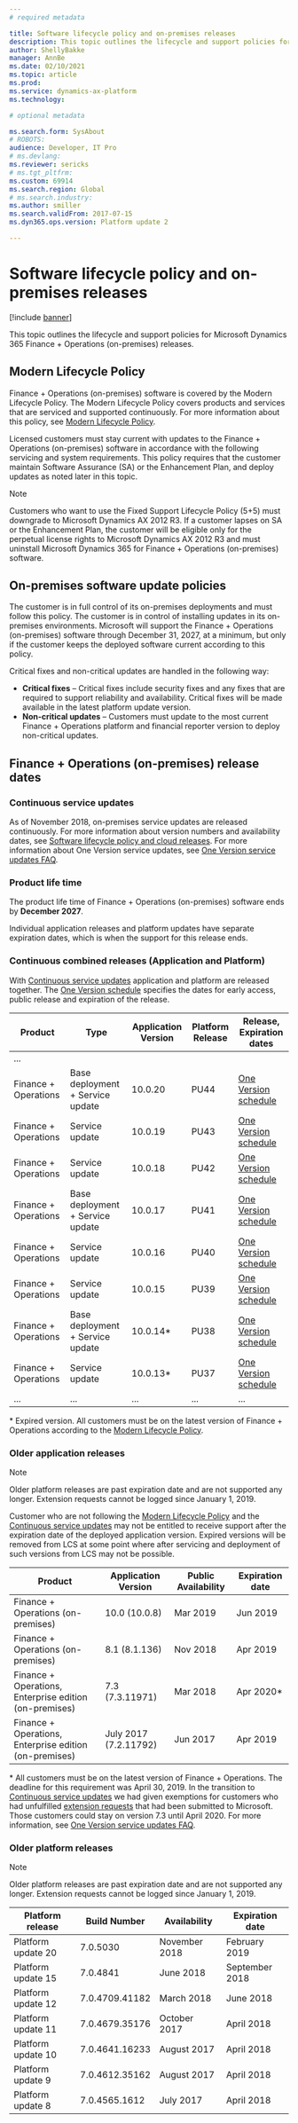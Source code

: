 ```yaml
---
# required metadata

title: Software lifecycle policy and on-premises releases
description: This topic outlines the lifecycle and support policies for Microsoft Dynamics 365 Finance + Operations (on-premises) releases.
author: ShellyBakke
manager: AnnBe
ms.date: 02/10/2021
ms.topic: article
ms.prod: 
ms.service: dynamics-ax-platform
ms.technology: 

# optional metadata

ms.search.form: SysAbout
# ROBOTS: 
audience: Developer, IT Pro
# ms.devlang: 
ms.reviewer: sericks
# ms.tgt_pltfrm: 
ms.custom: 69914
ms.search.region: Global
# ms.search.industry: 
ms.author: smiller
ms.search.validFrom: 2017-07-15
ms.dyn365.ops.version: Platform update 2

---
```


# Software lifecycle policy and on-premises releases

[!include [banner](../includes/banner.md)]

This topic outlines the lifecycle and support policies for Microsoft Dynamics 365 Finance + Operations (on-premises) releases.

## Modern Lifecycle Policy

Finance + Operations (on-premises) software is covered by the Modern Lifecycle Policy. The Modern Lifecycle Policy covers products and services that are serviced and supported continuously. For more information about this policy, see [Modern Lifecycle Policy](https://support.microsoft.com/help/30881/modern-lifecycle-policy).  

Licensed customers must stay current with updates to the Finance + Operations (on-premises) software in accordance with the following servicing and system requirements. This policy requires that the customer maintain Software Assurance (SA) or the Enhancement Plan, and deploy updates as noted later in this topic.

> [!Note]
> Customers who want to use the Fixed Support Lifecycle Policy (5+5) must downgrade to Microsoft Dynamics AX 2012 R3. If a customer lapses on SA or the Enhancement Plan, the customer will be eligible only for the perpetual license rights to Microsoft Dynamics AX 2012 R3 and must uninstall Microsoft Dynamics 365 for Finance + Operations (on-premises) software. 

## On-premises software update policies

The customer is in full control of its on-premises deployments and must follow this policy. The customer is in control of installing updates in its on-premises environments. Microsoft will support the Finance + Operations (on-premises) software through December 31, 2027, at a minimum, but only if the customer keeps the deployed software current according to this policy.

Critical fixes and non-critical updates are handled in the following way:

- **Critical fixes** – Critical fixes include security fixes and any fixes that are required to support reliability and availability. Critical fixes will be made available in the latest platform update version.
- **Non-critical updates** – Customers must update to the most current Finance + Operations platform and financial reporter version to deploy non-critical updates.

## Finance + Operations (on-premises) release dates

### Continuous service updates

As of November 2018, on-premises service updates are released continuously.  For more information about version numbers and availability dates, see [Software lifecycle policy and cloud releases](versions-update-policy.md). For more information about One Version service updates, see [One Version service updates FAQ](../../../fin-ops-core/fin-ops/get-started/one-version.md).

### Product life time

The product life time of Finance + Operations (on-premises) software ends by **December 2027**.

Individual application releases and platform updates have separate expiration dates, which is when the support for this release ends.

### Continuous combined releases (Application and Platform)

With [Continuous service updates](on-prem-version-update-policy.md#continuous-service-updates) application and platform are released together. The [One Version schedule](https://docs.microsoft.com/dynamics365/fin-ops-core/fin-ops/get-started/public-preview-releases?toc=/dynamics365/finance/toc.json#targeted-release-schedule-dates-subject-to-change) specifies the dates for early access, public release and expiration of the release.

| Product              | Type | Application Version | Platform Release | Release,  Expiration dates|
|-------------------------------|-------|----|----|-------------|
| ... |
| Finance + Operations | Base deployment + Service update | 10.0.20 | PU44 | [One Version schedule](https://docs.microsoft.com/dynamics365/fin-ops-core/fin-ops/get-started/public-preview-releases?toc=/dynamics365/finance/toc.json#targeted-release-schedule-dates-subject-to-change) |
| Finance + Operations | Service update | 10.0.19 | PU43 | [One Version schedule](https://docs.microsoft.com/dynamics365/fin-ops-core/fin-ops/get-started/public-preview-releases?toc=/dynamics365/finance/toc.json#targeted-release-schedule-dates-subject-to-change)|
| Finance + Operations | Service update | 10.0.18 | PU42 | [One Version schedule](https://docs.microsoft.com/dynamics365/fin-ops-core/fin-ops/get-started/public-preview-releases?toc=/dynamics365/finance/toc.json#targeted-release-schedule-dates-subject-to-change)|
| Finance + Operations | Base deployment + Service update | 10.0.17 | PU41 | [One Version schedule](https://docs.microsoft.com/dynamics365/fin-ops-core/fin-ops/get-started/public-preview-releases?toc=/dynamics365/finance/toc.json#targeted-release-schedule-dates-subject-to-change)|
| Finance + Operations | Service update | 10.0.16 | PU40 | [One Version schedule](https://docs.microsoft.com/dynamics365/fin-ops-core/fin-ops/get-started/public-preview-releases?toc=/dynamics365/finance/toc.json#targeted-release-schedule-dates-subject-to-change)|
| Finance + Operations | Service update | 10.0.15 | PU39 | [One Version schedule](https://docs.microsoft.com/dynamics365/fin-ops-core/fin-ops/get-started/public-preview-releases?toc=/dynamics365/finance/toc.json#targeted-release-schedule-dates-subject-to-change)|
| Finance + Operations | Base deployment + Service update | 10.0.14* |  PU38 | [One Version schedule](https://docs.microsoft.com/dynamics365/fin-ops-core/fin-ops/get-started/public-preview-releases?toc=/dynamics365/finance/toc.json#targeted-release-schedule-dates-subject-to-change)|
| Finance + Operations | Service update | 10.0.13* | PU37 |[One Version schedule](https://docs.microsoft.com/dynamics365/fin-ops-core/fin-ops/get-started/public-preview-releases?toc=/dynamics365/finance/toc.json#targeted-release-schedule-dates-subject-to-change)|
| ... | ... | ... | ... | ... |

\* Expired version. All customers must be on the latest version of Finance + Operations according to the [Modern Lifecycle Policy](https://support.microsoft.com/help/30881/modern-lifecycle-policy).

### Older application releases

  > [!NOTE]
  > Older platform releases are past expiration date and are not supported any longer. Extension requests cannot be logged since January 1, 2019.
  >
  > Customer who are not following the [Modern Lifecycle Policy](https://support.microsoft.com/help/30881/modern-lifecycle-policy) and the [Continuous service updates](on-prem-version-update-policy.md#continuous-service-updates) may not be entitled to receive support after the expiration date of the deployed application version. Expired versions will be removed from LCS at some point where after servicing and deployment of such versions from LCS may not be possible.

| Product          | Application Version |Public Availability|Expiration date|
|------------------|---------|---------|---------|
| Finance + Operations (on-premises) |10.0  (10.0.8) |Mar 2019 | Jun 2019 |
| Finance + Operations (on-premises) |8.1 (8.1.136) | Nov 2018 | Apr 2019     |
| Finance + Operations, Enterprise edition (on-premises) | 7.3 (7.3.11971) | Mar 2018 | Apr 2020* |
| Finance + Operations, Enterprise edition (on-premises) | July 2017 (7.2.11792) | Jun 2017 | Apr 2019 |

\* All customers must be on the latest version of Finance + Operations. The deadline for this requirement was April 30, 2019. In the transition to [Continuous service updates](on-prem-version-update-policy.md#continuous-service-updates) we had given exemptions for customers who had unfulfilled [extension requests](../extensibility/extensibility-home-page.md) that had been submitted to Microsoft. Those customers could stay on version 7.3 until April 2020. For more information, see [One Version service updates FAQ](../../../fin-ops-core/fin-ops/get-started/one-version.md).

### Older platform releases

  > [!NOTE]
  > Older platform releases are past expiration date and are not supported any longer. Extension requests cannot be logged since January 1, 2019.

| Platform release          |Build Number         | Availability          | Expiration date   |
|------------------|----------------------|------------------|--------------|
|  Platform update 20 | 7.0.5030  | November 2018  | February 2019 |
|  Platform update 15 | 7.0.4841  | June 2018  | September 2018 |
|  Platform update 12 | 7.0.4709.41182  | March 2018  | June 2018 |
|  Platform update 11 | 7.0.4679.35176 | October 2017 | April 2018 |
|  Platform update 10 | 7.0.4641.16233 | August 2017 | April 2018 |
|  Platform update 9 | 7.0.4612.35162 | August 2017 | April 2018 |
|  Platform update 8 | 7.0.4565.1612 | July 2017 | April 2018 |
